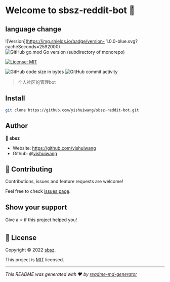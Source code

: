 # Welcome to sbsz-reddit-bot 👋

## language change



![Version](https://img.shields.io/badge/version- 1.0.0-blue.svg?cacheSeconds=2592000)
![GitHub go.mod Go version (subdirectory of monorepo)](https://img.shields.io/github/go-mod/go-version/yishuiwang/sbsz-reddit-bot)

[![License: MIT](https://img.shields.io/badge/License-MIT-yellow.svg)](https://opensource.org/licenses/MIT)

![GitHub code size in bytes](https://img.shields.io/github/languages/code-size/yishuiwang/sbsz-reddit-bot)
![GitHub commit activity](https://img.shields.io/github/commit-activity/w/yishuiwang/sbsz-reddit-bot)

> 个人社区的管理bot

## Install

```sh
git clone https://github.com/yishuiwang/sbsz-reddit-bot.git
```



## Author

👤 **sbsz**

* Website: https://github.com/yishuiwang
* Github: [@yishuiwang](https://github.com/yishuiwang)

## 🤝 Contributing

Contributions, issues and feature requests are welcome!

Feel free to check [issues page](https://github.com/yishuiwang/sbsz-reddit-bot/issues). 

## Show your support

Give a ⭐️ if this project helped you!


## 📝 License

Copyright © 2022 [sbsz](https://github.com/yishuiwang).

This project is [MIT](https://opensource.org/licenses/MIT) licensed.

***

_This README was generated with ❤️ by [readme-md-generator](https://github.com/kefranabg/readme-md-generator)_
